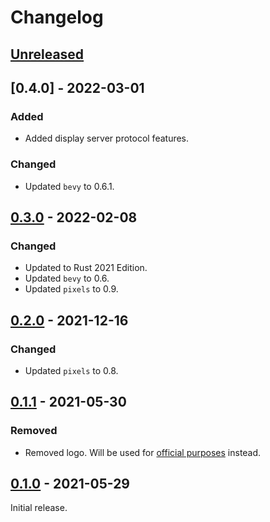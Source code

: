 # Changelog

## [Unreleased]

## [0.4.0] - 2022-03-01

### Added

- Added display server protocol features.

### Changed

- Updated `bevy` to 0.6.1.

## [0.3.0] - 2022-02-08

### Changed

- Updated to Rust 2021 Edition.
- Updated `bevy` to 0.6.
- Updated `pixels` to 0.9.

## [0.2.0] - 2021-12-16

### Changed

- Updated `pixels` to 0.8.

## [0.1.1] - 2021-05-30

### Removed

- Removed logo. Will be used for [official purposes](https://github.com/bevyengine/bevy/issues/2279) instead.

## [0.1.0] - 2021-05-29

Initial release.

[unreleased]: https://github.com/dtcristo/bevy_pixels/compare/v0.3.0...HEAD
[0.3.0]: https://github.com/dtcristo/bevy_pixels/releases/tag/v0.3.0
[0.2.0]: https://github.com/dtcristo/bevy_pixels/releases/tag/v0.2.0
[0.1.1]: https://github.com/dtcristo/bevy_pixels/releases/tag/v0.1.1
[0.1.0]: https://github.com/dtcristo/bevy_pixels/releases/tag/v0.1.0
